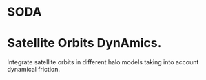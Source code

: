 # SODA 
Satellite Orbits DynAmics.
===

Integrate satellite orbits in different halo models taking into account dynamical friction.

